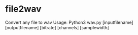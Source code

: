 # file2wav
Convert any file to wav
Usage: Python3 wav.py [inputfilename] [outputfilename] [bitrate] [channels] [samplewidth]
